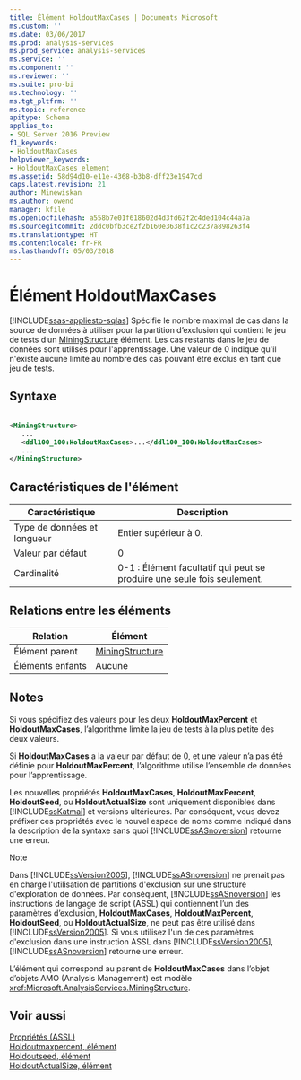```yaml
---
title: Élément HoldoutMaxCases | Documents Microsoft
ms.custom: ''
ms.date: 03/06/2017
ms.prod: analysis-services
ms.prod_service: analysis-services
ms.service: ''
ms.component: ''
ms.reviewer: ''
ms.suite: pro-bi
ms.technology: ''
ms.tgt_pltfrm: ''
ms.topic: reference
apitype: Schema
applies_to:
- SQL Server 2016 Preview
f1_keywords:
- HoldoutMaxCases
helpviewer_keywords:
- HoldoutMaxCases element
ms.assetid: 58d94d10-e11e-4368-b3b8-dff23e1947cd
caps.latest.revision: 21
author: Minewiskan
ms.author: owend
manager: kfile
ms.openlocfilehash: a558b7e01f618602d4d3fd62f2c4ded104c44a7a
ms.sourcegitcommit: 2ddc0bfb3ce2f2b160e3638f1c2c237a898263f4
ms.translationtype: HT
ms.contentlocale: fr-FR
ms.lasthandoff: 05/03/2018
---
```

# <a name="holdoutmaxcases-element"></a>Élément HoldoutMaxCases
[!INCLUDE[ssas-appliesto-sqlas](../../../includes/ssas-appliesto-sqlas.md)]
  Spécifie le nombre maximal de cas dans la source de données à utiliser pour la partition d’exclusion qui contient le jeu de tests d’un [MiningStructure](../../../analysis-services/scripting/objects/miningstructure-element-assl.md) élément. Les cas restants dans le jeu de données sont utilisés pour l'apprentissage. Une valeur de 0 indique qu'il n'existe aucune limite au nombre des cas pouvant être exclus en tant que jeu de tests.  
  
## <a name="syntax"></a>Syntaxe  
  
```xml  
  
<MiningStructure>  
   ...  
   <ddl100_100:HoldoutMaxCases>...</ddl100_100:HoldoutMaxCases>  
   ...  
</MiningStructure>  
```  
  
## <a name="element-characteristics"></a>Caractéristiques de l'élément  
  
|Caractéristique|Description|  
|--------------------|-----------------|  
|Type de données et longueur|Entier supérieur à 0.|  
|Valeur par défaut|0|  
|Cardinalité|0-1 : Élément facultatif qui peut se produire une seule fois seulement.|  
  
## <a name="element-relationships"></a>Relations entre les éléments  
  
|Relation|Élément|  
|------------------|-------------|  
|Élément parent|[MiningStructure](../../../analysis-services/scripting/objects/miningstructure-element-assl.md)|  
|Éléments enfants|Aucune|  
  
## <a name="remarks"></a>Notes  
 Si vous spécifiez des valeurs pour les deux **HoldoutMaxPercent** et **HoldoutMaxCases**, l’algorithme limite la jeu de tests à la plus petite des deux valeurs.  
  
 Si **HoldoutMaxCases** a la valeur par défaut de 0, et une valeur n’a pas été définie pour **HoldoutMaxPercent**, l’algorithme utilise l’ensemble de données pour l’apprentissage.  
  
 Les nouvelles propriétés **HoldoutMaxCases**, **HoldoutMaxPercent**, **HoldoutSeed**, ou **HoldoutActualSize** sont uniquement disponibles dans [!INCLUDE[ssKatmai](../../../includes/sskatmai-md.md)] et versions ultérieures. Par conséquent, vous devez préfixer ces propriétés avec le nouvel espace de noms comme indiqué dans la description de la syntaxe sans quoi [!INCLUDE[ssASnoversion](../../../includes/ssasnoversion-md.md)] retourne une erreur.  
  
> [!NOTE]  
>  Dans [!INCLUDE[ssVersion2005](../../../includes/ssversion2005-md.md)], [!INCLUDE[ssASnoversion](../../../includes/ssasnoversion-md.md)] ne prenait pas en charge l'utilisation de partitions d'exclusion sur une structure d'exploration de données. Par conséquent, [!INCLUDE[ssASnoversion](../../../includes/ssasnoversion-md.md)] les instructions de langage de script (ASSL) qui contiennent l’un des paramètres d’exclusion, **HoldoutMaxCases**, **HoldoutMaxPercent**, **HoldoutSeed**, ou **HoldoutActualSize**, ne peut pas être utilisé dans [!INCLUDE[ssVersion2005](../../../includes/ssversion2005-md.md)]. Si vous utilisez l'un de ces paramètres d'exclusion dans une instruction ASSL dans [!INCLUDE[ssVersion2005](../../../includes/ssversion2005-md.md)], [!INCLUDE[ssASnoversion](../../../includes/ssasnoversion-md.md)] retourne une erreur.  
  
 L’élément qui correspond au parent de **HoldoutMaxCases** dans l’objet d’objets AMO (Analysis Management) est modèle <xref:Microsoft.AnalysisServices.MiningStructure>.  
  
## <a name="see-also"></a>Voir aussi  
 [Propriétés &#40;ASSL&#41;](../../../analysis-services/scripting/properties/properties-assl.md)   
 [Holdoutmaxpercent, élément](../../../analysis-services/scripting/properties/holdoutmaxpercent-element.md)   
 [Holdoutseed, élément](../../../analysis-services/scripting/properties/holdoutseed-element.md)   
 [HoldoutActualSize, élément](../../../analysis-services/scripting/properties/holdoutactualsize-element.md)  
  
  
